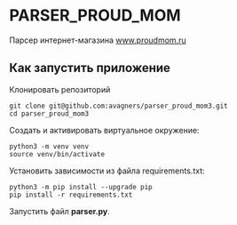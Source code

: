 # PARSER_PROUD_MOM

Парсер интернет-магазина www.proudmom.ru

## Как запустить приложение

Клонировать репозиторий
    
    git clone git@github.com:avagners/parser_proud_mom3.git
    cd parser_proud_mom3

Cоздать и активировать виртуальное окружение:

    python3 -m venv venv
    source venv/bin/activate

Установить зависимости из файла requirements.txt:

    python3 -m pip install --upgrade pip
    pip install -r requirements.txt

Запустить файл **parser.py**.